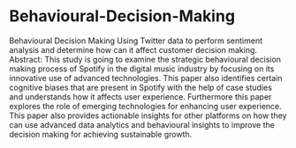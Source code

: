 # Behavioural-Decision-Making
Behavioural Decision Making Using Twitter data to perform sentiment analysis and determine how can it affect customer decision making.
Abstract:
This study is going to examine the strategic behavioural decision making process of Spotify in 
the digital music industry by focusing on its innovative use of advanced technologies. This 
paper also identifies certain cognitive biases that are present in Spotify with the help of case 
studies and understands how it affects user experience. Furthermore this paper explores the 
role of emerging technologies for enhancing user experience. This paper also provides 
actionable insights for other platforms on how they can use advanced data analytics and 
behavioural insights to improve the decision making for achieving sustainable growth.
